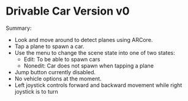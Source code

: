 # Drivable Car Version v0

Summary:
- Look and move around to detect planes using ARCore.
- Tap a plane to spawn a car.
- Use the menu to change the scene state into one of two states:
    - Edit: To be able to spawn cars
    - Nonedit: Car does not spawn when tapping a plane
- Jump button currently disabled.
- No vehicle options at the moment.
- Left joystick controls forward and backward movement while right joystick is to turn